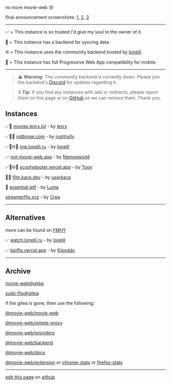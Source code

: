 no more movie-web 😢

final announcement screenshots: [1](https://files.catbox.moe/ddesj8.png), [2](https://files.catbox.moe/270b6n.png), [3](https://files.catbox.moe/m8kl57.png)

---

✅ = This instance is so trusted I'd give my soul to the owner of it.

💾 = This instance has a backend for syncing data.

🌐 = This instance uses the community backend hosted by [lonelil](https://github.com/lonelil).

📱 = This instance has full Progressive Web App compatibility for mobile.

---

> **⚠️ Warning:** The community backend is currently down. Please join the backend's [Discord](https://discord.gg/cinemas) for updates regarding it.

> **💡 Tip:** If you find any instances with ads or redirects, please report them on this page or on [GitHub](https://github.com/erynith/movie-web-instances/issues) so we can remove them. Thank you.

## Instances

✅💾 [movies.levrx.lol](https://movies.levrx.lol) - by [levrx](https://github.com/levrx)

✅💾📱 [vidbinge.com](https://www.vidbinge.com) - by [joshholly](https://github.com/joshholly)

✅💾🌐📱 [mw.lonelil.ru](https://mw.lonelil.ru) - by [lonelil](https://github.com/lonelil)

✅ [not-movie-web.app](https://not-movie-web.app) - by [Nemoswrold](https://github.com/Nemoswrold)

✅💾🌐📱 [scootydooter.vercel.app](https://scootydooter.vercel.app) - by [Toon](https://github.com/Toon-arch)

💾📱 [film.kace.dev](https://film.kace.dev) - by [userkace](https://github.com/userkace)

💾 [essential.wtf](https://www.essential.wtf) - by [Luma](https://github.com/C-Luma)

[streamerflix.xyz](https://streamerflix.xyz) - by [Crea](https://github.com/walletcrea)

---

## Alternatives

more can be found on [FMHY](https://fmhy.pages.dev/videopiracyguide)

✅ [watch.lonelil.ru](https://watch.lonelil.ru) - by [lonelil](https://github.com/lonelil)

✅ [kipflix.vercel.app](https://kipflix.vercel.app) - by [Kipoddo](https://github.com/Kipoddo)

---

## Archive

[movie-web@gitea](https://gitea-production-9f32.up.railway.app/movie-web)

[sudo-flix@gitea](https://sudo-repo.up.railway.app/dev)

if the gitea is gone, then use the following:

[@movie-web/movie-web](https://github.com/ligmajohn/mw)

[@movie-web/simple-proxy](https://github.com/ligmajohn/simple-proxy)

[@movie-web/providers](https://github.com/ligmajohn/mw-providers)

[@movie-web/backend](https://github.com/ligmajohn/mw-back)

[@movie-web/docs](https://github.com/ligmajohn/mw-docs)

[@movie-web/extension](https://github.com/ligmajohn/ext) or [chrome-stats](https://chrome-stats.com/d/hoffoikpiofojilgpofjhnkkamfnnhmm) or [firefox-stats](https://firefox-stats.com/d/movie-web-extension)

---

[edit this page](https://github.com/erynith/movie-web-instances/edit/main/page.md) on [github](https://github.com/erynith/movie-web-instances)
